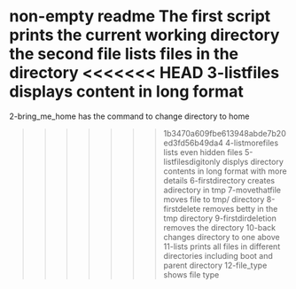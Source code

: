 non-empty readme
The first script prints the current working directory
the second file  lists files in the directory
<<<<<<< HEAD
3-listfiles displays content in long format
=======
2-bring_me_home has the command to change directory to home
>>>>>>> 1b3470a609fbe613948abde7b20ed3fd56b49da4
4-listmorefiles lists even hidden files
5-listfilesdigitonly displys directory contents in long format with more details
6-firstdirectory creates adirectory in tmp
7-movethatfile moves file to tmp/ directory
8-firstdelete removes betty in the tmp directory
9-firstdirdeletion removes the directory
10-back changes directory to one above
11-lists prints all files in different directories including boot and parent directory
12-file_type  shows file type
